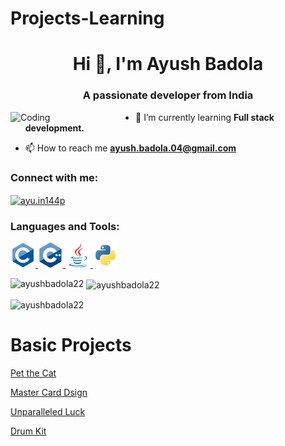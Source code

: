 # Projects-Learning

<h1 align="center">Hi 👋, I'm Ayush Badola</h1>
<h3 align="center">A passionate developer from India</h3>

<img align="left" alt="Coding" width="200" src="https://media.licdn.com/dms/image/D4D22AQEhShMqA7bPkA/feedshare-shrink_800/0/1683890056704?e=1711584000&v=beta&t=3wI4_xd2vqz0Lh4-CuNU7y2Mz4dQLKtAipojSbUyrc4">



- 🌱 I’m currently learning **Full stack development.**

- 📫 How to reach me **ayush.badola.04@gmail.com**

<h3 align="left">Connect with me:</h3>
<p align="left">
<a href="https://instagram.com/ayu.in144p" target="blank"><img align="center" src="https://raw.githubusercontent.com/rahuldkjain/github-profile-readme-generator/master/src/images/icons/Social/instagram.svg" alt="ayu.in144p" height="30" width="40" /></a>
</p>

<h3 align="left">Languages and Tools:</h3>
<p align="left"> <a href="https://www.cprogramming.com/" target="_blank" rel="noreferrer"> <img src="https://raw.githubusercontent.com/devicons/devicon/master/icons/c/c-original.svg" alt="c" width="40" height="40"/> </a> <a href="https://www.w3schools.com/cpp/" target="_blank" rel="noreferrer"> <img src="https://raw.githubusercontent.com/devicons/devicon/master/icons/cplusplus/cplusplus-original.svg" alt="cplusplus" width="40" height="40"/> </a> <a href="https://www.java.com" target="_blank" rel="noreferrer"> <img src="https://raw.githubusercontent.com/devicons/devicon/master/icons/java/java-original.svg" alt="java" width="40" height="40"/> </a> <a href="https://www.python.org" target="_blank" rel="noreferrer"> <img src="https://raw.githubusercontent.com/devicons/devicon/master/icons/python/python-original.svg" alt="python" width="40" height="40"/> </a> </p>

<p><img align="left" src="https://github-readme-stats.vercel.app/api/top-langs?username=ayushbadola22&show_icons=true&locale=en&layout=compact" alt="ayushbadola22" /></p>

<p>&nbsp;<img align="center" src="https://github-readme-stats.vercel.app/api?username=ayushbadola22&show_icons=true&locale=en" alt="ayushbadola22" /></p>

<p><img align="center" src="https://github-readme-streak-stats.herokuapp.com/?user=ayushbadola22&" alt="ayushbadola22" /></p>


# Basic Projects
[Pet the Cat](https://ayushbadola22.github.io/Projects-Learning/0.%20Pet%20the%20cat/index.html)

[Master Card Dsign](https://ayushbadola22.github.io/Projects-Learning/2.%20MasterCard%20Design/index.html)

[Unparalleled Luck](https://ayushbadola22.github.io/Projects-Learning/1.%20Dice%20Game/index.html)

[Drum Kit ](https://ayushbadola22.github.io/Projects-Learning/3.%20Drum%20Kit/index.html)

